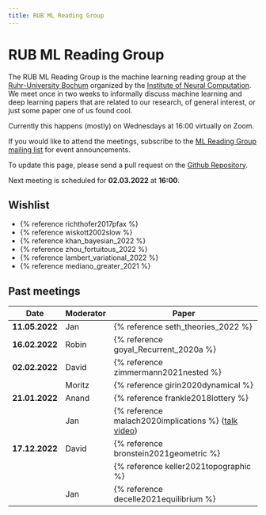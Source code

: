 ```yaml
---
title: RUB ML Reading Group
---
```


# RUB ML Reading Group
The RUB ML Reading Group is the machine learning reading group at the [Ruhr-University Bochum](https://www.ruhr-uni-bochum.de/de) organized by the [Institute of Neural Computation](https://www.ini.rub.de/).
We meet once in two weeks to informally discuss machine learning and deep learning papers that are related to our research, of general interest, or just some paper one of us found cool.

Currently this happens (mostly) on Wednesdays at 16:00 virtually on Zoom.

If you would like to attend the meetings, subscribe to the [ML Reading Group mailing list](https://lists.ruhr-uni-bochum.de/mailman/listinfo/ml-reading-group) for event announcements.

To update this page, please send a pull request on the [Github Repository](https://github.com/anandtrex/INI-ML-Reading-Group).

Next meeting is scheduled for **02.03.2022** at **16:00**.

## Wishlist
* {% reference richthofer2017pfax %}
* {% reference wiskott2002slow %}
* {% reference khan_bayesian_2022 %}
* {% reference zhou_fortuitous_2022 %}
* {% reference lambert_variational_2022 %}
* {% reference mediano_greater_2021 %}

## Past meetings

| Date           | Moderator | Paper                                                                                                                                                                                                          
| -------------- | --------- | ---------------------------------------------------------------------------------------------------------------------------------------------------------------------------------------------------------------
| **11.05.2022** | Jan | {% reference seth_theories_2022 %} |
| **16.02.2022** | Robin | {% reference goyal_Recurrent_2020a %} |
| **02.02.2022** | David | {% reference zimmermann2021nested %} |
|  | Moritz | {% reference girin2020dynamical %} |
| **21.01.2022** | Anand | {% reference frankle2018lottery %} |
|  | Jan | {% reference malach2020implications %} ([talk video](https://neurips.cc/virtual/2021/workshop/21836#wse-detail-22003)) |
| **17.12.2022** | David | {% reference bronstein2021geometric %} |
|  |  | {% reference keller2021topographic %} |
|  | Jan | {% reference decelle2021equilibrium %} |
